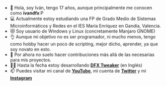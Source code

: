- 👋 Hola, soy Iván, tengo 17 años, aunque principalmente me conocen como **ivandfx**:P
- 💻 Actualmente estoy estudiando una FP de Grado Medio de Sistemas Microinformáticos y Redes en el IES María Enríquez en Gandía, Valencia.
- 😻 Soy usuario de Windows y Linux (concretamente Manjaro GNOME)
- 👌 Aunque mi objetivo no es ser programador, ni mucho menos, tengo como hobby hacer un poco de scripting, mejor dicho, aprender, ya que soy novato en esto.
- 🤔 Por ahora no suelo hacer contribuciones más allá de las necesarias para mis proyectos.
- 👨‍💻 Hasta la fecha estoy desarrollando [**DFX Tweaker**](https://github.com/ivandfx/DFXTweaker) (en Inglés)
- 📫 Puedes visitar mi canal de [**YouTube**](https://youtube.com/ivandfx), mi cuenta de [**Twitter**](https://twitter.com/ivandfx) y mi [**Instagram**](https://instagram.com/ivandfx)
